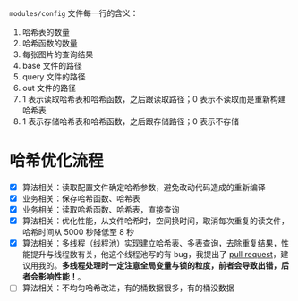 `modules/config` 文件每一行的含义：

1. 哈希表的数量
2. 哈希函数的数量
3. 每张图片的查询结果
4. base 文件的路径
5. query 文件的路径
6. out 文件的路径
7. 1 表示读取哈希表和哈希函数，之后跟读取路径；0 表示不读取而是重新构建哈希表
8. 1 表示存储哈希表和哈希函数，之后跟存储路径；0 表示不存储

# 哈希优化流程

- [x] 算法相关：读取配置文件确定哈希参数，避免改动代码造成的重新编译
- [x] 业务相关：保存哈希函数、哈希表
- [x] 业务相关：读取哈希函数、哈希表，直接查询
- [x] 算法相关：优化性能，从文件哈希时，空间换时间，取消每次重复的读文件，哈希时间从 5000 秒降低至 8 秒
- [x] 算法相关：多线程（[线程池](https://github.com/mtrebi/thread-pool)）实现建立哈希表、多表查询，去除重复结果，性能提升与线程数有关，他这个线程池写的有 bug，我提出了 [pull request](https://github.com/mtrebi/thread-pool/pull/40)，建议用我的。**多线程处理时一定注意全局变量与锁的粒度，前者会导致出错，后者会影响性能！**。
- [ ] 算法相关：不均匀哈希改进，有的桶数据很多，有的桶没数据
